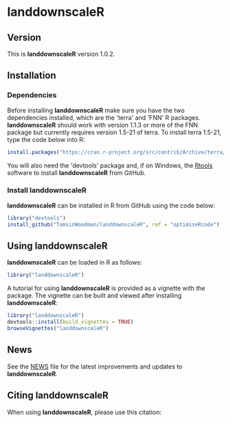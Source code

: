 # landdownscaleR

## Version

This is **landdownscaleR** version 1.0.2.

## Installation

### Dependencies

Before installing **landdownscaleR** make sure you have the two dependencies 
installed, which are the 'terra' and 'FNN' R packages. **landdownscaleR** should
work with version 1.1.3 or more of the FNN package but currently requires 
version 1.5-21 of terra. To install terra 1.5-21, type the code below into R:

```r
install.packages("https://cran.r-project.org/src/contrib/Archive/terra/terra_1.5-21.tar.gz", repos = NULL, type = "source")
```

You will also need the 'devtools' package and, if on Windows, the 
[Rtools](https://cran.r-project.org/bin/windows/Rtools/) software to install 
**landdownscaleR** from GitHub.

### Install landdownscaleR

**landdownscaleR** can be installed in R from GitHub using the code below:

```r
library("devtools")
install_github("TamsinWoodman/landdownscaleR", ref = "optimiseRcode")
```

## Using landdownscaleR

**landdownscaleR** can be loaded in R as follows:

```r
library("landdownscaleR")
```

A tutorial for using **landdownscaleR** is provided as a vignette with the 
package. The vignette can be built and viewed after installing 
**landdownscaleR**:

```r
library("landdownscaleR")
devtools::install(build_vignettes = TRUE)
browseVignettes("landdownscaleR")
```

## News

See the [NEWS](NEWS.md) file for the latest improvements and updates to 
**landdownscaleR**.

## Citing landdownscaleR

When using **landdownscaleR**, please use this citation:

